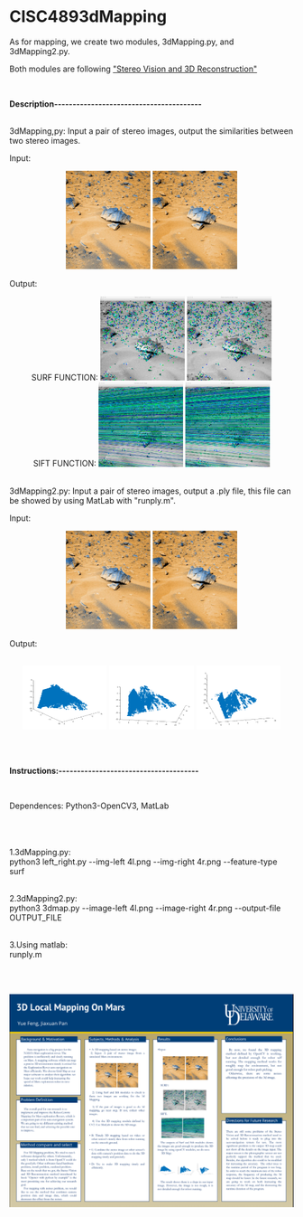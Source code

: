 # CISC4893dMapping

As for mapping, we create two modules, 3dMapping.py, and 3dMapping2.py. 

Both modules are following ["Stereo Vision and 3D Reconstruction"](https://www.packtpub.com/mapt/book/application_development/9781785283932/11)



<br/>

**Description----------------------------------------**

<br/>
3dMapping,py:
  Input a pair of stereo images, output the similarities between two stereo images.

  Input: 
  
  <p align="center">
  <img src="/images/4l.png" width="150"/>
  <img src="/images/4r.png" width="150"/>
  </p>
  
  Output:
  <p align="center">
  SURF FUNCTION: <img src="/images/point_left.png" width="150"/>
  <img src="/images/points_right.png" width="150"/>
   <br/>
   SIFT FUNCTION: <img src="/images/Epi_left.png" width="150"/>
  <img src="/images/Epi_right.png" width="150"/>
  </p>
  
  
  <br/>
3dMapping2.py:
  Input a pair of stereo images, output a .ply file, this file can be showed by using MatLab with "runply.m".

  Input:
  <p align="center">
  <img src="/images/4l.png" width="150"/>
  <img src="/images/4r.png" width="150"/>
  </p>

  
  Output:  
  <br/>
  
  <p align="center">
  <img src="/images/OUTPUT2.png" width="150"/>
  <img src="/images/OUTPUT.png" width="150"/>
   <img src="/images/OUTPUT3.png" width="150"/>
  </p>
    
    
<br/><br/>

**Instructions:--------------------------------------**

<br/>

Dependences: Python3-OpenCV3, MatLab 

<br/><br/>
    <br/>1.3dMapping.py:<br/>
        python3 left_right.py --img-left 4l.png --img-right 4r.png --feature-type surf
   
  <br/> 2.3dMapping2.py:<br/>
        python3 3dmap.py --image-left 4l.png --image-right 4r.png --output-file OUTPUT_FILE
   
  <br/> 3.Using matlab:<br/>
        runply.m
        
<br/><br/>

  <p align="center">
  <img src="/images/Poster.PNG" width="1000"/>
  </p>


